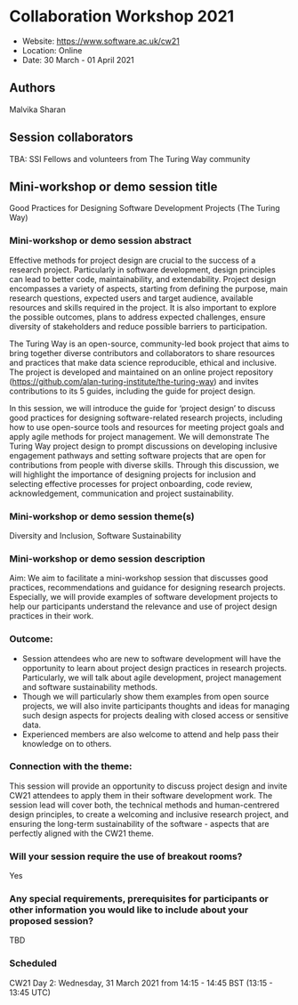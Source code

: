 # Collaboration Workshop 2021

* Website: https://www.software.ac.uk/cw21
* Location: Online
* Date: 30 March - 01 April 2021

## Authors
Malvika Sharan

## Session collaborators
TBA: SSI Fellows and volunteers from The Turing Way community

## Mini-workshop or demo session title
Good Practices for Designing Software Development Projects (The Turing Way)

### Mini-workshop or demo session abstract
Effective methods for project design are crucial to the success of a research project. 
Particularly in software development, design principles can lead to better code, maintainability, and extendability. 
Project design encompasses a variety of aspects, starting from defining the purpose, main research questions, expected users and target audience, available resources and skills required in the project. 
It is also important to explore the possible outcomes, plans to address expected challenges, ensure diversity of stakeholders and reduce possible barriers to participation.

The Turing Way is an open-source, community-led book project that aims to bring together diverse contributors and collaborators to share resources and practices that make data science reproducible, ethical and inclusive. 
The project is developed and maintained on an online project repository (https://github.com/alan-turing-institute/the-turing-way) and invites contributions to its 5 guides, including the guide for project design.

In this session, we will introduce the guide for ‘project design’ to discuss good practices for designing software-related research projects, including how to use open-source tools and resources for meeting project goals and apply agile methods for project management. 
We will demonstrate The Turing Way project design to prompt discussions on developing inclusive engagement pathways and setting software projects that are open for contributions from people with diverse skills. 
Through this discussion, we will highlight the importance of designing projects for inclusion and selecting effective processes for project onboarding, code review, acknowledgement, communication and project sustainability.

### Mini-workshop or demo session theme(s)
Diversity and Inclusion, Software Sustainability

### Mini-workshop or demo session description
Aim: We aim to facilitate a mini-workshop session that discusses good practices, recommendations and guidance for designing research projects. 
Especially, we will provide examples of software development projects to help our participants understand the relevance and use of project design practices in their work.
 
### Outcome:
- Session attendees who are new to software development will have the opportunity to learn about project design practices in research projects. Particularly, we will talk about agile development, project management and software sustainability methods.
- Though we will particularly show them examples from open source projects, we will also invite participants thoughts and ideas for managing such design aspects for projects dealing with closed access or sensitive data.
- Experienced members are also welcome to attend and help pass their knowledge on to others.

### Connection with the theme: 
This session will provide an opportunity to discuss project design and invite CW21 attendees to apply them in their software development work. 
The session lead will cover both, the technical methods and human-centrered design principles, to create a welcoming and inclusive research project, and ensuring the long-term sustainability of the software - aspects that are perfectly aligned with the CW21 theme.

### Will your session require the use of breakout rooms?
Yes

### Any special requirements, prerequisites for participants or other information you would like to include about your proposed session?
TBD

### Scheduled
CW21 Day 2: Wednesday, 31 March 2021 from 14:15 - 14:45 BST (13:15 - 13:45 UTC)


